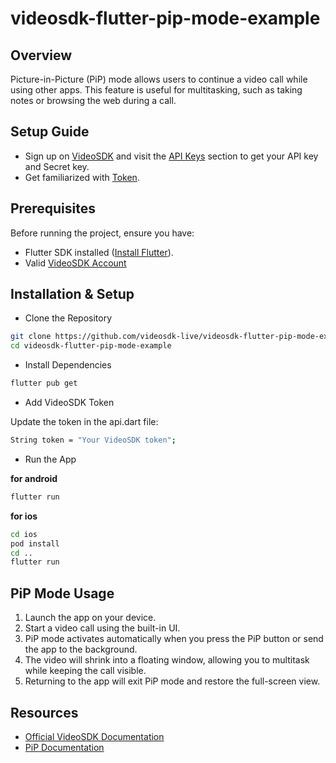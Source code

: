 # videosdk-flutter-pip-mode-example

## Overview

Picture-in-Picture (PiP) mode allows users to continue a video call while using other apps. This feature is useful for multitasking, such as taking notes or browsing the web during a call.

## Setup Guide

- Sign up on [VideoSDK](https://www.videosdk.live/) and visit the [API Keys](https://app.videosdk.live/api-keys) section to get your API key and Secret key.
- Get familiarized with [Token](https://docs.videosdk.live/flutter/guide/video-and-audio-calling-api-sdk/authentication-and-tokens).

## Prerequisites

Before running the project, ensure you have:

- Flutter SDK installed ([Install Flutter](https://docs.flutter.dev/get-started/install)).
- Valid [VideoSDK Account](https://app.videosdk.live/signup)

## Installation & Setup

- Clone the Repository

```sh
git clone https://github.com/videosdk-live/videosdk-flutter-pip-mode-example.git
cd videosdk-flutter-pip-mode-example
```

- Install Dependencies

```sh
flutter pub get
```

- Add VideoSDK Token

Update the token in the api.dart file:

```sh
String token = "Your VideoSDK token";
```

- Run the App

**for android**

```sh
flutter run
```

**for ios**

```sh
cd ios
pod install
cd ..
flutter run
```

## PiP Mode Usage

1. Launch the app on your device.
2. Start a video call using the built-in UI.
3. PiP mode activates automatically when you press the PiP button or send the app to the background.
4. The video will shrink into a floating window, allowing you to multitask while keeping the call visible.
5. Returning to the app will exit PiP mode and restore the full-screen view.

## Resources
- [Official VideoSDK Documentation](https://docs.videosdk.live/flutter/guide/video-and-audio-calling-api-sdk/concept-and-architecture)
- [PiP Documentation](https://docs.videosdk.live/flutter/guide/video-and-audio-calling-api-sdk/render-media/picture-in-picture-mode)
